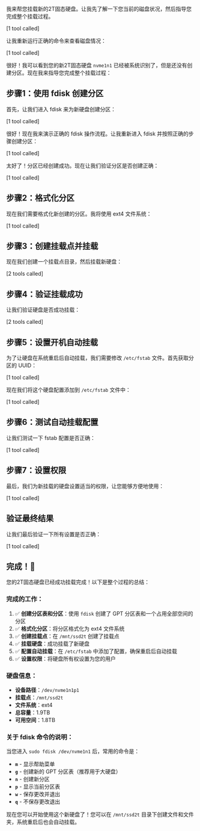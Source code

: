 我来帮您挂载新的2T固态硬盘。让我先了解一下您当前的磁盘状况，然后指导您完成整个挂载过程。

[1 tool called]

让我重新运行正确的命令来查看磁盘情况：

[1 tool called]

很好！我可以看到您的新2T固态硬盘 `nvme1n1` 已经被系统识别了，但是还没有创建分区。现在我来指导您完成整个挂载过程：

## 步骤1：使用 fdisk 创建分区

首先，让我们进入 fdisk 来为新硬盘创建分区：

[1 tool called]

很好！现在我来演示正确的 fdisk 操作流程。让我重新进入 fdisk 并按照正确的步骤创建分区：

[1 tool called]

太好了！分区已经创建成功。现在让我们验证分区是否创建正确：

[1 tool called]

## 步骤2：格式化分区

现在我们需要格式化新创建的分区。我将使用 ext4 文件系统：

[1 tool called]

## 步骤3：创建挂载点并挂载

现在我们创建一个挂载点目录，然后挂载新硬盘：

[2 tools called]

## 步骤4：验证挂载成功

让我们验证硬盘是否成功挂载：

[2 tools called]

## 步骤5：设置开机自动挂载

为了让硬盘在系统重启后自动挂载，我们需要修改 `/etc/fstab` 文件。首先获取分区的 UUID：

[1 tool called]

现在我们将这个硬盘配置添加到 `/etc/fstab` 文件中：

[1 tool called]

## 步骤6：测试自动挂载配置

让我们测试一下 fstab 配置是否正确：

[1 tool called]

## 步骤7：设置权限

最后，我们为新挂载的硬盘设置适当的权限，让您能够方便地使用：

[1 tool called]

## 验证最终结果

让我们最后验证一下所有设置是否正确：

[1 tool called]

## 完成！🎉

您的2T固态硬盘已经成功挂载完成！以下是整个过程的总结：

### 完成的工作：
1. ✅ **创建分区表和分区**：使用 `fdisk` 创建了 GPT 分区表和一个占用全部空间的分区
2. ✅ **格式化分区**：将分区格式化为 ext4 文件系统
3. ✅ **创建挂载点**：在 `/mnt/ssd2t` 创建了挂载点
4. ✅ **挂载硬盘**：成功挂载了新硬盘
5. ✅ **配置自动挂载**：在 `/etc/fstab` 中添加了配置，确保重启后自动挂载
6. ✅ **设置权限**：将硬盘所有权设置为您的用户

### 硬盘信息：
- **设备路径**：`/dev/nvme1n1p1`
- **挂载点**：`/mnt/ssd2t`
- **文件系统**：ext4
- **总容量**：1.9TB
- **可用空间**：1.8TB

### 关于 fdisk 命令的说明：
当您进入 `sudo fdisk /dev/nvme1n1` 后，常用的命令是：
- **`m`** - 显示帮助菜单
- **`g`** - 创建新的 GPT 分区表（推荐用于大硬盘）
- **`n`** - 创建新分区
- **`p`** - 显示当前分区表
- **`w`** - 保存更改并退出
- **`q`** - 不保存更改退出

现在您可以开始使用这个新硬盘了！您可以在 `/mnt/ssd2t` 目录下创建文件和文件夹，系统重启后也会自动挂载。